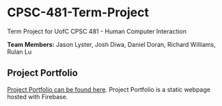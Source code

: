 # CPSC-481-Term-Project
Term Project for UofC CPSC 481 - Human Computer Interaction

**Team Members:**
Jason Lyster, Josh Diwa, Daniel Doran, Richard Williams, Rulan Lu 

## Project Portfolio
[Project Portfolio can be found here](https://cpsc-481---project-portfolio.web.app/). Project Portfolio is a static webpage hosted with Firebase.
